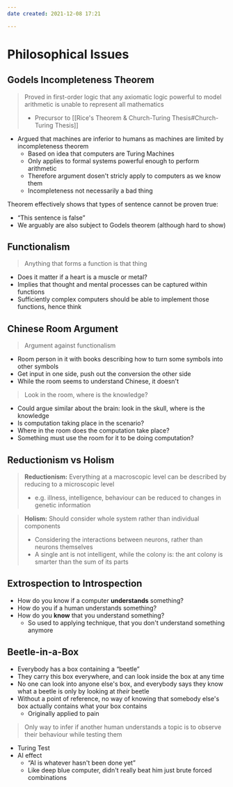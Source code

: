 ```yaml
---
date created: 2021-12-08 17:21

---
```


# Philosophical Issues

## Godels Incompleteness Theorem

> Proved in first-order logic that any axiomatic logic powerful to model arithmetic is unable to represent all mathematics
>
> - Precursor to [[Rice's Theorem & Church-Turing Thesis#Church-Turing Thesis]]

- Argued that machines are inferior to humans as machines are limited by incompleteness theorem
  - Based on idea that computers are Turing Machines
  - Only applies to formal systems powerful enough to perform arithmetic
  - Therefore argument dosen't stricly apply to computers as we know them
  - Incompleteness not necessarily a bad thing

Theorem effectively shows that types of sentence cannot be proven true:

- “This sentence is false”
- We arguably are also subject to Godels theorem (although hard to show)

## Functionalism

> Anything that forms a function is that thing

- Does it matter if a heart is a muscle or metal?
- Implies that thought and mental processes can be captured within functions
- Sufficiently complex computers should be able to implement those functions, hence think

## Chinese Room Argument

> Argument against functionalism

- Room person in it with books describing how to turn some symbols into other symbols
- Get input in one side, push out the conversion the other side
- While the room seems to understand Chinese, it doesn't

> Look in the room, where is the knowledge?

- Could argue similar about the brain: look in the skull, where is the knowledge
- Is computation taking place in the scenario?
- Where in the room does the computation take place?
- Something must use the room for it to be doing computation?

## Reductionism vs Holism

> **Reductionism:** Everything at a macroscopic level can be described by reducing to a microscopic level
>
> - e.g. illness, intelligence, behaviour can be reduced to changes in genetic information

> **Holism:** Should consider whole system rather than individual components
>
> - Considering the interactions between neurons, rather than neurons themselves
> - A single ant is not intelligent, while the colony is: the ant colony is smarter than the sum of its parts

## Extrospection to Introspection

- How do you know if a computer **understands** something?
- How do you if a human understands something?
- How do you **know** that you understand something?
  - So used to applying technique, that you don't understand something anymore

## Beetle-in-a-Box

- Everybody has a box containing a “beetle”
- They carry this box everywhere, and can look inside the box at any time
- No one can look into anyone else's box, and everybody says they know what a beetle is only by looking at _their_ beetle
- Without a point of reference, no way of knowing that somebody else's box actually contains what your box contains
  - Originally applied to pain

> Only way to infer if another human understands a topic is to observe their behaviour while testing them

- Turing Test
- AI effect
  - “AI is whatever hasn't been done yet”
  - Like deep blue computer, didn't really beat him just brute forced combinations
